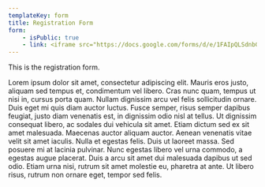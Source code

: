 ```yaml
---
templateKey: form
title: Registration Form
form:
    - isPublic: true
    - link: <iframe src="https://docs.google.com/forms/d/e/1FAIpQLSdnbGnGcafdKpNXKZ83mcDnF8lMJ-awaM0-j-135d1RFEC_jQ/viewform?embedded=true" width="640" height="1427" frameborder="0" marginheight="0" marginwidth="0">Loading…</iframe>
---
```

This is the registration form. 

Lorem ipsum dolor sit amet, consectetur adipiscing elit. Mauris eros justo, aliquam sed tempus et, condimentum vel libero. Cras nunc quam, tempus ut nisi in, cursus porta quam. Nullam dignissim arcu vel felis sollicitudin ornare. Duis eget mi quis diam auctor luctus. Fusce semper, risus semper dapibus feugiat, justo diam venenatis est, in dignissim odio nisl at tellus. Ut dignissim consequat libero, ac sodales dui vehicula sit amet. Etiam dictum sed ex sit amet malesuada. Maecenas auctor aliquam auctor. Aenean venenatis vitae velit sit amet iaculis. Nulla et egestas felis. Duis ut laoreet massa. Sed posuere mi at lacinia pulvinar. Nunc egestas libero vel urna commodo, a egestas augue placerat. Duis a arcu sit amet dui malesuada dapibus ut sed odio. Etiam urna nisi, rutrum sit amet molestie eu, pharetra at ante. Ut libero risus, rutrum non ornare eget, tempor sed felis.
